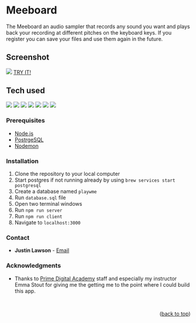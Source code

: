 
# Meeboard
The Meeboard an audio sampler that records any sound you want and plays back your recording at different pitches on the keyboard keys. If you register you can save your files and use them again in the future.

## Screenshot
<img src="../public/meeboard.png">
<a href = "https://fast-oasis-59176-b290032bbf92.herokuapp.com/#/user">TRY IT!</a>
<br/>

## Tech used
<img src="https://img.shields.io/badge/React-20232A?style=for-the-badge&logo=react&logoColor=61DAFB"></img>
<img src="https://img.shields.io/badge/Redux_Saga-20232A?style=for-the-badge&logo=Redux-Saga&logoColor=999999"></img>
<img src="https://img.shields.io/badge/JavaScript-20232A?style=for-the-badge&logo=JavaScript&logoColor=F7DF1E"></img>
<img src="https://img.shields.io/badge/CSS-239120?&style=for-the-badge&logo=css3&logoColor=white"></img>
<img src="https://img.shields.io/badge/Node.js-20232A?style=for-the-badge&logo=Node.js&logoColor=339933"></img>
<img src="https://img.shields.io/badge/PostgreSQL-20232A?style=for-the-badge&logo=PostgreSQL&logoColor=4169E1"></img>
<img src="https://img.shields.io/badge/Amazon_AWS-FF9900?style=for-the-badge&logo=amazonaws&logoColor=white"></img>

### **Prerequisites**

* [Node.js](https://nodejs.org/en/)
* [PostrgeSQL](https://www.postgresql.org/)
* [Nodemon](https://nodemon.io/)


### **Installation**

1. Clone the repository to your local computer
1. Start postgres if not running already by using `brew services start postgresql`
1. Create a database named `playwme`
1. Run `database.sql` file
1. Open two terminal windows
1. Run `npm run server`
1. Run `npm run client`
1. Navigate to `localhost:3000`

### **Contact**

* **Justin Lawson** - 
<a target="_blank" href="mailto:jstn.lawson@gmail.com">Email</a>

<!-- ACKNOWLEDGMENTS -->

### **Acknowledgments**

* Thanks to [Prime Digital Academy](www.primeacademy.io) staff and especially my instructor Emma Stout for giving me the getting me to the point where I could build this app.
<br/> 


<p align="right">(<a href="#top">back to top</a>)</p>